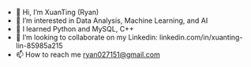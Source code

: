 - 👋 Hi, I’m XuanTing (Ryan)
- 👀 I’m interested in Data Analysis, Machine Learning, and AI
- 🌱 I learned Python and MySQL, C++
- 💞️ I’m looking to collaborate on my Linkedin: linkedin.com/in/xuanting-lin-85985a215
- 📫 How to reach me ryan027151@gmail.com

<!---
ryan027151/ryan027151 is a ✨ special ✨ repository because its `README.md` (this file) appears on your GitHub profile.
You can click the Preview link to take a look at your changes.
--->
